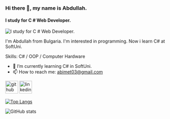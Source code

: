 ### Hi there 👋, my name is Abdullah.
#### I study for C # Web Developer.
![I study for C # Web Developer.](https://www.linkpicture.com/q/929501234_1.png)

I'm Abdullah from Bulgaria. I'm interested in programming. Now i learn C# at SoftUni.

Skills: C# / OOP / Computer Hardware

- 🌱 I’m currently learning C# in SoftUni. 
- 📫 How to reach me: abimet03@gmail.com 


[<img src='https://cdn.jsdelivr.net/npm/simple-icons@3.0.1/icons/github.svg' alt='github' height='40'>](https://github.com/MetevskIT)  [<img src='https://cdn.jsdelivr.net/npm/simple-icons@3.0.1/icons/linkedin.svg' alt='linkedin' height='40'>](https://www.linkedin.com/in/metevskit)  

[![Top Langs](https://github-readme-stats.vercel.app/api/top-langs/?username=MetevskIT)](https://github.com/anuraghazra/github-readme-stats)

![GitHub stats](https://github-readme-stats.vercel.app/api?username=MetevskIT&show_icons=true)  

